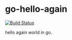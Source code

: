 go-hello-again
==============
[![Build Status](http://drone-ss.cloudapp.net/api/badge/github.com/stefscherer/go-hello-again/status.svg?branch=master)](http://drone-ss.cloudapp.net/github.com/stefscherer/go-hello-again)

hello again world in go.
